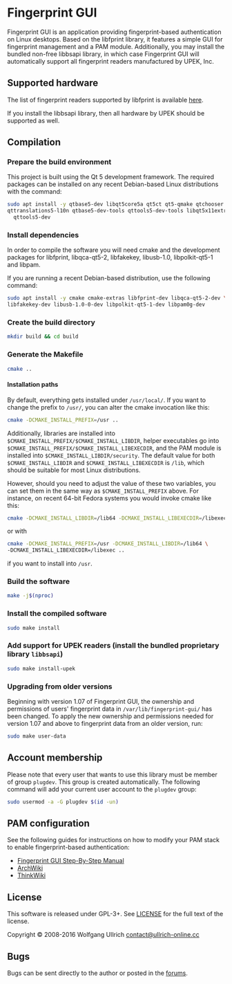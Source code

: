 # Fingerprint GUI

Fingerprint GUI is an application providing fingerprint-based authentication on
Linux desktops. Based on the libfprint library, it features a simple GUI for
fingerprint management and a PAM module. Additionally, you may install the
bundled non-free libbsapi library, in which case Fingerprint GUI will
automatically support all fingerprint readers manufactured by UPEK, Inc.

## Supported hardware

The list of fingerprint readers supported by libfprint is available
[here](https://fprint.freedesktop.org/supported-devices.html).

If you install the libbsapi library, then all hardware by UPEK should be
supported as well.

## Compilation

### Prepare the build environment

This project is built using the Qt 5 development framework. The required
packages can be installed on any recent Debian-based Linux distributions with
the command:

```bash
sudo apt install -y qtbase5-dev libqt5core5a qt5ct qt5-qmake qtchooser \
qttranslations5-l10n qtbase5-dev-tools qttools5-dev-tools libqt5x11extras5-dev \
  qttools5-dev
```

### Install dependencies

In order to compile the software you will need cmake and the development
packages for libfprint, libqca-qt5-2, libfakekey, libusb-1.0, libpolkit-qt5-1
and libpam.

If you are running a recent Debian-based distribution, use the following
command:

```bash
sudo apt install -y cmake cmake-extras libfprint-dev libqca-qt5-2-dev \
libfakekey-dev libusb-1.0-0-dev libpolkit-qt5-1-dev libpam0g-dev
```

### Create the build directory

```bash
mkdir build && cd build
```

### Generate the Makefile

```bash
cmake ..
```

#### Installation paths

By default, everything gets installed under `/usr/local/`. If you want to change
the prefix to `/usr/`, you can alter the cmake invocation like this:

```bash
cmake -DCMAKE_INSTALL_PREFIX=/usr ..
```

Additionally, libraries are installed into
`$CMAKE_INSTALL_PREFIX/$CMAKE_INSTALL_LIBDIR`, helper executables go into
`$CMAKE_INSTALL_PREFIX/$CMAKE_INSTALL_LIBEXECDIR`, and the PAM module is
installed into `$CMAKE_INSTALL_LIBDIR/security`. The default value for both
`$CMAKE_INSTALL_LIBDIR` and `$CMAKE_INSTALL_LIBEXECDIR` is `/lib`, which should
be suitable for most Linux distributions.

However, should you need to adjust the value of these two variables, you can set
them in the same way as `$CMAKE_INSTALL_PREFIX` above. For instance, on recent
64-bit Fedora systems you would invoke cmake like this:

```bash
cmake -DCMAKE_INSTALL_LIBDIR=/lib64 -DCMAKE_INSTALL_LIBEXECDIR=/libexec ..
```

or with

```bash
cmake -DCMAKE_INSTALL_PREFIX=/usr -DCMAKE_INSTALL_LIBDIR=/lib64 \
-DCMAKE_INSTALL_LIBEXECDIR=/libexec ..
```

if you want to install into `/usr`.

### Build the software

```bash
make -j$(nproc)
```

### Install the compiled software

```bash
sudo make install
```

### Add support for UPEK readers (install the bundled proprietary library `libbsapi`)

```bash
sudo make install-upek
```

### Upgrading from older versions

Beginning with version 1.07 of Fingerprint GUI, the ownership and permissions of
users' fingerprint data in `/var/lib/fingerprint-gui/` has been changed. To
apply the new ownership and permissions needed for version 1.07 and above to
fingerprint data from an older version, run:

```bash
sudo make user-data
```

## Account membership

Please note that every user that wants to use this library must be member of
group `plugdev`. This group is created automatically. The following command will
add your current user account to the `plugdev` group:

```bash
sudo usermod -a -G plugdev $(id -un)
```

## PAM configuration

See the following guides for instructions on how to modify your PAM stack to
enable fingerprint-based authentication:

- [Fingerprint GUI Step-By-Step Manual](http://www.ullrich-online.cc/fingerprint/doc/Step-by-step-manual.html#idp34500608)
- [ArchWiki](https://wiki.archlinux.org/index.php/Fingerprint_GUI)
- [ThinkWiki](http://www.thinkwiki.org/wiki/How_to_enable_the_integrated_fingerprint_reader)

## License

This software is released under GPL-3+. See [LICENSE](LICENSE) for the full text
of the license.

Copyright © 2008-2016 Wolfgang Ullrich <contact@ullrich-online.cc>

## Bugs

Bugs can be sent directly to the author or posted in the
[forums](http://home.ullrich-online.cc/fingerprint/Forum/).
